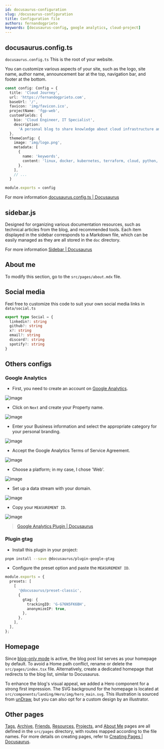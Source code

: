 ```yaml
---
id: docusaurus-configuration
slug: /docusaurus-configuration
title: Configuration file
authors: fernandogprieto
keywords: [docusaurus-config, google analytics, cloud-project]
---
```


## docusaurus.config.ts

`docusaurus.config.ts` This is the root of your website.

You can customize various aspects of your site, such as the logo, site name, author name, announcement bar at the top, navigation bar, and footer at the bottom.

```typescript title='docusaurus.config.ts' icon='logos:docusaurus'
const config: Config = {
  title: 'Cloud Journey',
  url: 'https://fernandogprieto.com',
  baseUrl: '/',
  favicon: 'img/favicon.ico',
  projectName: 'fgp-web',
  customFields: {
    bio: 'Cloud Engineer, IT Specialist',
    description:
      'A personal blog to share knowledge about cloud infrastructure and IT operations using Docusaurus。',
  },
  themeConfig: {
    image: 'img/logo.png',
    metadata: [
      {
        name: 'keywords',
        content: 'linux, docker, kubernetes, terraform, cloud, python, aws, azure, gcp, openstack',
      },
    ],
    // ...
  }

module.exports = config
```

For more information [docusaurus.config.ts | Docusaurus](https://docusaurus.io/docs/api/docusaurus-config)

## sidebar.js

Designed for organizing various documentation resources, such as technical articles from the blog, and recommended tools. Each item displayed in the sidebar corresponds to a Markdown file, which can be easily managed as they are all stored in the `doc` directory.

For more information [Sidebar | Docusaurus](https://docusaurus.io/docs/sidebar)

## About me

To modify this section, go to the `src/pages/about.mdx` file.

## Social media

Feel free to customize this code to suit your own social media links  in `data/social.ts`

```typescript title='social.ts' icon='logos:typescript-icon'
export type Social = {
  linkedin?: string
  github?: string
  x?: string
  email?: string
  discord?: string
  spotify?: string
}
```

## Others configs

### Google Analytics

- First, you need to create an account on [Google Analytics](https://analytics.google.com).

![image](https://gitlab.com/fernandogprieto/fgp-website/-/raw/main/static/img/projects/docusaurus/ga-1.png)

- Click on `Next` and create your Property name.

![image](https://gitlab.com/fernandogprieto/fgp-website/-/raw/main/static/img/projects/docusaurus/ga-2.png)

- Enter your Business information and select the appropriate category for your personal branding.

![image](https://gitlab.com/fernandogprieto/fgp-website/-/raw/main/static/img/projects/docusaurus/ga-3.png)

- Accept the Google Analytics Terms of Service Agreement.
  
![image](https://gitlab.com/fernandogprieto/fgp-website/-/raw/main/static/img/projects/docusaurus/ga-4.png)

- Choose a platform; in my case, I chose 'Web'.

![image](https://gitlab.com/fernandogprieto/fgp-website/-/raw/main/static/img/projects/docusaurus/ga-5.png)

- Set up a data stream with your domain.

![image](https://gitlab.com/fernandogprieto/fgp-website/-/raw/main/static/img/projects/docusaurus/ga-6.png)

- Copy your `MEASUREMENT ID`.

![image](https://gitlab.com/fernandogprieto/fgp-website/-/raw/main/static/img/projects/docusaurus/ga-7.png)

> [Google Analytics Plugin | Docusaurus](https://docusaurus.io/docs/api/plugins/@docusaurus/plugin-google-gtag)

### Plugin gtag

- Install this plugin in your project:

```bash
pnpm install --save @docusaurus/plugin-google-gtag
```

- Configure the preset option and paste the `MEASUREMENT ID`.

```typescript title='docusaurus.config.ts' icon='logos:typescript-icon'
module.exports = {
  presets: [
    [
      '@docusaurus/preset-classic',
      {
        gtag: {
          trackingID: 'G-G76N5FK6BH',
          anonymizeIP: true,
        },
      },
    ],
  ],
};
```

## Homepage

Since [blog-only mode](https://docusaurus.io/docs/blog#blog-only-mode) is active, the blog post list serves as your homepage by default. To avoid a Home path conflict, rename or delete the `src/pages/index.tsx` file. Alternatively, create a dedicated homepage that redirects to the blog list, similar to Docusaurus.

To enhance the blog's visual appeal, we added a Hero component for a strong first impression. The SVG background for the homepage is located at `src/components/landing/Hero/img/hero_main.svg`. This illustration is sourced from [unDraw](https://undraw.co/illustrations), but you can also opt for a custom design by an illustrator.

## Other pages

[Tags](/blog/tags), [Archive](/blog/archive), [Friends](/friends), [Resources](/resources), [Projects](/project), and [About Me](/about) pages are all defined in the `src/pages` directory, with routes mapped according to the file names. For more details on creating pages, refer to [Creating Pages | Docusaurus](https://docusaurus.io/docs/creating-pages).
